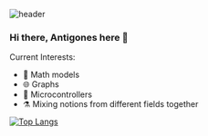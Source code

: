 ![header](https://capsule-render.vercel.app/api?type=wave&color=gradient&height=300&section=header)

### Hi there, Antigones here 👋

Current Interests:
- 🧩 Math models
- 🌐 Graphs
- 🔌 Microcontrollers
- ⚗️ Mixing notions from different fields together
<!--
**antigones/antigones** is a ✨ _special_ ✨ repository because its `README.md` (this file) appears on your GitHub profile.

Here are some ideas to get you started:

- 🔭 I’m currently working on ...
- 🌱 I’m currently learning ...
- 👯 I’m looking to collaborate on ...
- 🤔 I’m looking for help with ...
- 💬 Ask me about ...
- 📫 How to reach me: ...
- 😄 Pronouns: ...
- ⚡ Fun fact: ...
-->

[![Top Langs](https://github-readme-stats.vercel.app/api/top-langs/?username=antigones&layout=compact)](https://github.com/anuraghazra/github-readme-stats)
